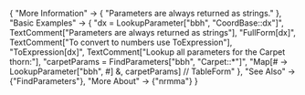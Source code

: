 {
  "More Information" -> {
    "Parameters are always returned as strings."
  },
  "Basic Examples" -> {
    "dx = LookupParameter[\"bbh\", \"CoordBase::dx\"]",
    TextComment["Parameters are always returned as strings"],
    "FullForm[dx]",
    TextComment["To convert to numbers use ToExpression"],
    "ToExpression[dx]",
    TextComment["Lookup all parameters for the Carpet thorn:"],
    "carpetParams = FindParameters[\"bbh\", \"Carpet::*\"]",
    "Map[# -> LookupParameter[\"bbh\", #] &, carpetParams] // TableForm"
   },
  "See Also" -> {"FindParameters"},
  "More About" -> {"nrmma"}
}
